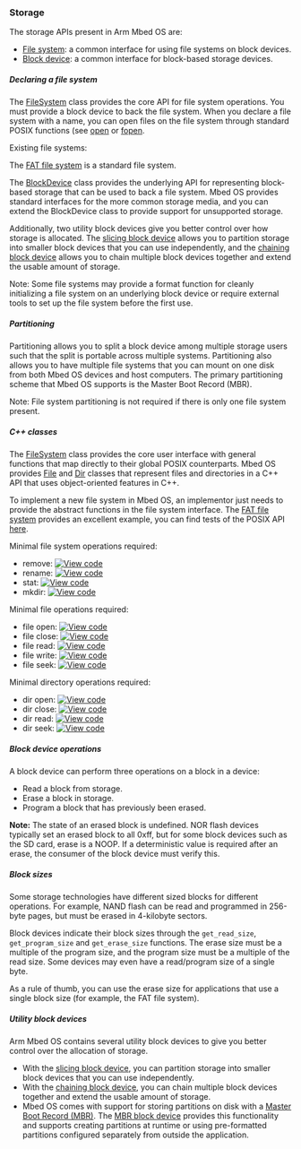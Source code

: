 ### Storage

The storage APIs present in Arm Mbed OS are:

* [File system](filesystem.md): a common interface for using file systems on block devices.
* [Block device](block_device.md): a common interface for block-based storage devices.

##### Declaring a file system

The [FileSystem](https://github.com/ARMmbed/mbed-os/blob/master/features/filesystem/FileSystem.h) class provides the core API for file system operations. You must provide a block device to back the file system. When you declare a file system with a name, you can open files on the file system through standard POSIX functions (see [open](http://pubs.opengroup.org/onlinepubs/009695399/functions/open.html) or [fopen](http://pubs.opengroup.org/onlinepubs/9699919799/functions/fopen.html).

Existing file systems:

The [FAT file system](https://github.com/ARMmbed/mbed-os/tree/master/features/filesystem/fat) is a standard file system.

The [BlockDevice](https://github.com/ARMmbed/mbed-os/blob/master/features/filesystem/bd/BlockDevice.h) class provides the underlying API for representing block-based storage that can be used to back a file system. Mbed OS provides standard interfaces for the more common storage media, and you can extend the BlockDevice class to provide support for unsupported storage.

Additionally, two utility block devices give you better control over how storage is allocated. The [slicing block device](https://github.com/ARMmbed/mbed-os/blob/master/features/filesystem/bd/SlicingBlockDevice.h) allows you to partition storage into smaller block devices that you can use independently, and the [chaining block device](https://github.com/ARMmbed/mbed-os/blob/master/features/filesystem/bd/ChainingBlockDevice.h) allows you to chain multiple block devices together and extend the usable amount of storage.

Note: Some file systems may provide a format function for cleanly initializing a file system on an underlying block device or require external tools to set up the file system before the first use.

##### Partitioning

Partitioning allows you to split a block device among multiple storage users such that the split is portable across multiple systems. Partitioning also allows you to have multiple file systems that you can mount on one disk from both Mbed OS devices and host computers. The primary partitioning scheme that Mbed OS supports is the Master Boot Record (MBR).

Note: File system partitioning is not required if there is only one file system present.

##### C++ classes

The [FileSystem](https://github.com/ARMmbed/mbed-os/blob/master/features/filesystem/FileSystem.h) class provides the core user interface with general functions that map directly to their global POSIX counterparts. Mbed OS provides [File](https://github.com/ARMmbed/mbed-os/blob/master/features/filesystem/File.h) and [Dir](https://github.com/ARMmbed/mbed-os/blob/master/features/filesystem/Dir.h) classes that represent files and directories in a C++ API that uses object-oriented features in C++.

To implement a new file system in Mbed OS, an implementor just needs to provide the abstract functions in the file system interface. The [FAT file system](https://github.com/ARMmbed/mbed-os/blob/master/features/filesystem/fat/FATFileSystem.cpp) provides an excellent example, you can find tests of the POSIX API [here](https://github.com/ARMmbed/sd-driver/tree/master/features/TESTS/filesystem).

Minimal file system operations required:

- remove: [![View code](https://www.mbed.com/embed/?type=library)](https://github.com/ARMmbed/mbed-os/blob/master/features/filesystem/FileSystem.h#L86)
- rename: [![View code](https://www.mbed.com/embed/?type=library)](https://github.com/ARMmbed/mbed-os/blob/master/features/filesystem/FileSystem.h#L94)
- stat: [![View code](https://www.mbed.com/embed/?type=library)](https://github.com/ARMmbed/mbed-os/blob/master/features/filesystem/FileSystem.h#L102)
- mkdir: [![View code](https://www.mbed.com/embed/?type=library)](https://github.com/ARMmbed/mbed-os/blob/master/features/filesystem/FileSystem.h#L110)

Minimal file operations required:

- file open: [![View code](https://www.mbed.com/embed/?type=library)](https://github.com/ARMmbed/mbed-os/blob/master/features/filesystem/FileSystem.h#L124)
- file close: [![View code](https://www.mbed.com/embed/?type=library)](https://github.com/ARMmbed/mbed-os/blob/master/features/filesystem/FileSystem.h#L131)
- file read: [![View code](https://www.mbed.com/embed/?type=library)](https://github.com/ARMmbed/mbed-os/blob/master/features/filesystem/FileSystem.h#L140)
- file write: [![View code](https://www.mbed.com/embed/?type=library)](https://github.com/ARMmbed/mbed-os/blob/master/features/filesystem/FileSystem.h#L149)
- file seek: [![View code](https://www.mbed.com/embed/?type=library)](https://github.com/ARMmbed/mbed-os/blob/master/features/filesystem/FileSystem.h#L176)

Minimal directory operations required:

- dir open: [![View code](https://www.mbed.com/embed/?type=library)](https://github.com/ARMmbed/mbed-os/blob/master/features/filesystem/FileSystem.h#L205)
- dir close: [![View code](https://www.mbed.com/embed/?type=library)](https://github.com/ARMmbed/mbed-os/blob/master/features/filesystem/FileSystem.h#L212)
- dir read: [![View code](https://www.mbed.com/embed/?type=library)](https://github.com/ARMmbed/mbed-os/blob/master/features/filesystem/FileSystem.h#L220)
- dir seek: [![View code](https://www.mbed.com/embed/?type=library)](https://github.com/ARMmbed/mbed-os/blob/master/features/filesystem/FileSystem.h#L228)

##### Block device operations

A block device can perform three operations on a block in a device:

- Read a block from storage.
- Erase a block in storage.
- Program a block that has previously been erased.

<span class="notes">**Note:** The state of an erased block is undefined. NOR flash devices typically set an erased block to all 0xff, but for some block devices such as the SD card, erase is a NOOP. If a deterministic value is required after an erase, the consumer of the block device must verify this.</span>

##### Block sizes

Some storage technologies have different sized blocks for different operations. For example, NAND flash can be read and programmed in 256-byte pages, but must be erased in 4-kilobyte sectors.

Block devices indicate their block sizes through the `get_read_size`, `get_program_size` and `get_erase_size` functions. The erase size must be a multiple of the program size, and the program size must be a multiple of the read size. Some devices may even have a read/program size of a single byte.

As a rule of thumb, you can use the erase size for applications that use a single block size (for example, the FAT file system).

##### Utility block devices

Arm Mbed OS contains several utility block devices to give you better control over the allocation of storage.

- With the [slicing block device](https://github.com/ARMmbed/mbed-os/blob/master/features/filesystem/bd/SlicingBlockDevice.h), you can partition storage into smaller block devices that you can use independently.
- With the [chaining block device](https://github.com/ARMmbed/mbed-os/blob/master/features/filesystem/bd/ChainingBlockDevice.h), you can chain multiple block devices together and extend the usable amount of storage.
- Mbed OS comes with support for storing partitions on disk with a [Master Boot Record (MBR)](https://en.wikipedia.org/wiki/Master_boot_record). The [MBR block device](https://github.com/ARMmbed/mbed-os/blob/master/features/filesystem/bd/MBRBlockDevice.h) provides this functionality and supports creating partitions at runtime or using pre-formatted partitions configured separately from outside the application.
